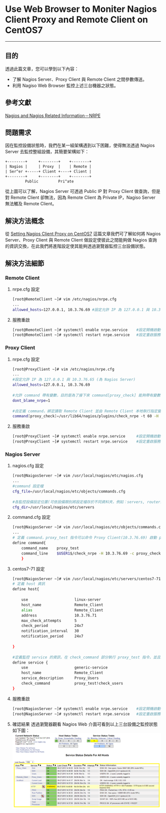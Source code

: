 # Use Web Browser to Moniter Nagios Client Proxy and Remote Client on CentOS7
---
## 目的
透過此篇文章，您可以學到以下內容：
* 了解 Nagios Server、Proxy Client 與 Remote Client 之間參數傳送。
* 利用 Nagiso Web Browser 監控上述三台機器之狀態。

## 參考文獻
[Nagios and Nagios Related Information－NRPE](http://sites.box293.com/nagios/guides/nrpe/proxying-or-double-hopping/nrpe)

## 問題需求
因在監控設備狀態時，我們在某一組架構遇到以下困難，使得無法透過 Nagios Server 去監控整組設備，其簡要架構如下：

```
+--------+     +--------+    +--------+
| Nagios |     | Proxy  |    | Remote |
| Ser^er +-----+ Client +----+ Client |
+--------+     +--------+    +--------+
         Public         Pri^ate

```

從上圖可以了解，Nagios Server 可透過 Public IP 對 Proxy Client 做查詢，但是對 Remote Client 卻無法，因為 Remote Client 為 Private IP，Nagiso Server 無法觸及 Remote Client。

## 解決方法概念
從 [Setting Nagios Client Proxy on CentOS7](./Setting_Nagios_Client_Proxy_on_CentOS7.md) 這篇文章我們可了解如何將 Nagios Server、Proxy Client 與 Remote Client 做設定使彼此之間能夠做 Nagios 查詢的資訊交換，在此我們將進階設定使其能夠透過瀏覽器監控三台設備狀態。

## 解決方法細節

### Remote Client
1. nrpe.cfg 設定
    ```bash
    [root@RemoteClient ~]# vim /etc/nagios/nrpe.cfg
    ...
    allowed_hosts=127.0.0.1, 10.3.76.69 #設定允許 IP 為 127.0.0.1 與 10.3.76.69 (為 Proxy Client)
    ```

2. 服務重啟
    ```bash
    [root@RemoteClient ~]# systemctl enable nrpe.service    #設定開機啟動
    [root@RemoteClient ~]# systemctl restart nrpe.service   #設定重啟服務
    ```

### Proxy Client
1. nrpe.cfg 設定
    ```bash
    [root@ProxyClient ~]# vim /etc/nagios/nrpe.cfg
    ...
    #設定允許 IP 為 127.0.0.1 與 10.3.76.65 (為 Nagios Server)
    allowed_hosts=127.0.0.1, 10.3.76.69

    #允許 command 帶有變數，目的是為了接下來 command[proxy_check] 能夠帶有變數 $ARG1$，設定值為 0 則無法讀取變數值。
    dont_blame_nrpe=1

    #自定義 command，綁定讀取 Remote Client 並由 Remote Client 本地執行指定變數指令($ARG1$)，將結果回傳，並且設定最大等待時間為 60 秒。$ARG1$ 變數為指定的指令，將由 Nagios Server 端設定執行甚麼指令。
    command[proxy_check]=/usr/lib64/nagios/plugins/check_nrpe -t 60 -H 10.3.76.71 -c $ARG1$
    ```

2. 服務重啟
    ```bash
    [root@ProxyClient ~]# systemctl enable nrpe.service     #設定開機啟動
    [root@ProxyClient ~]# systemctl restart nrpe.service    #設定重啟服務
    ```

### Nagios Server
1. nagios.cfg 設定
    ```bash
    [root@NaigosServer ~]# vim /usr/local/nagios/etc/nagios.cfg
    ...
    #command 設定檔
    cfg_file=/usr/local/nagios/etc/objects/commands.cfg

    #各監控設備設定位置(可依設備類別將設定檔存於不同資料夾，例如：servers, routers, desktops)
    cfg_dir=/usr/local/nagios/etc/servers
    ```

2. command.cfg 設定
    ```bash
    [root@NaigosServer ~]# vim /usr/local/nagios/etc/objects/commands.cfg
    ...
    # 定義 command，proxy_test 指令可以命令 Proxy Client(10.3.76.69) 啟動 proxy_check 指令，並且傳送變數 $ARG1$ 給 Proxy Client。參數 -c 代表命令 Client 執行指令，該指令定義於 Client端。參數 -a 代表 Client 端執行指令所需要的變數，多變數可用空白隔開。
    define command{
        command_name    proxy_test
        command_line    $USER1$/check_nrpe -H 10.3.76.69 -c proxy_check -a $ARG1$
        }
    ```

3. centos7-71 設定
    ```bash
    [root@NaigosServer ~]# vim /usr/local/nagios/etc/servers/centos7-71.cfg
    # 定義 host 資訊
    define host{

        use                     linux-server
        host_name               Remote_Client
        alias                   Remote_Client
        address                 10.3.76.71
        max_check_attempts      5
        check_period            24x7
        notification_interval   30
        notification_period     24x7

    }

    #定義監控 service 的資訊，在 check_command 部分執行 proxy_test 指令，並且給予變數 check_users。
    define service {
        use                     generic-service
        host_name               Remote_Client
        service_description     Proxy_Users
        check_command           proxy_test!check_users
    }
    ```

4. 服務重啟
    ```bash
    [root@NagiosServer ~]# systemctl enable nrpe.service    #設定開機啟動
    [root@NagiosServer ~]# systemctl restart nrpe.service   #設定重啟服務
    ```

5. 確認結果
透過瀏覽器觀看 Nagios Web 介面可看到以上三台設備之監控狀態如下圖：
![Nagios Web Browser](../Picture_Nagios/Nagios_Web_Browser.png)
